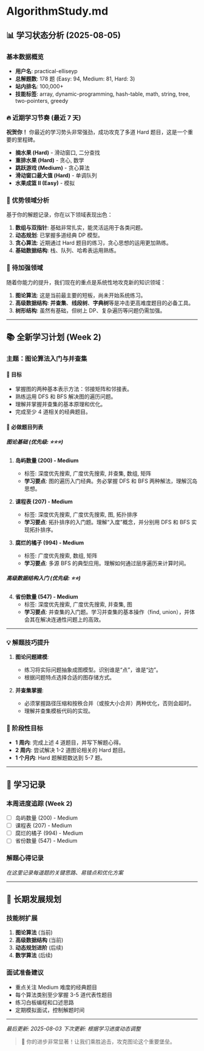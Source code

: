 # AlgorithmStudy.md

## 📊 学习状态分析 (2025-08-05)

### 基本数据概览

- **用户名**: practical-elliseyp
- **总解题数**: 178 题 (Easy: 94, Medium: 81, Hard: 3)
- **站内排名**: 100,000+
- **技能标签**: array, dynamic-programming, hash-table, math, string, tree, two-pointers, greedy

### 🔥 近期学习节奏 (最近 7 天)

**祝贺你！** 你最近的学习势头非常强劲，成功攻克了多道 Hard 题目，这是一个重要的里程碑。

- **摘水果 (Hard)** - 滑动窗口, 二分查找
- **重排水果 (Hard)** - 贪心, 数学
- **跳跃游戏 (Medium)** - 贪心算法
- **滑动窗口最大值 (Hard)** - 单调队列
- **水果成篮 II (Easy)** - 模拟

### 💪 优势领域分析

基于你的解题记录，你在以下领域表现出色：

1.  **数组与双指针**: 基础非常扎实，能灵活运用于各类问题。
2.  **动态规划**: 已掌握多道经典 DP 模型。
3.  **贪心算法**: 近期通过 Hard 题目的练习，贪心思想的运用更加熟练。
4.  **基础数据结构**: 栈、队列、哈希表运用熟练。

### 🎯 待加强领域

随着你能力的提升，我们现在的重点是系统性地攻克新的知识领域：

1.  **图论算法**: 这是当前最主要的短板，尚未开始系统练习。
2.  **高级数据结构**: **并查集**、**线段树**、**字典树**等是冲击更高难度题目的必备工具。
3.  **树形结构**: 虽然有基础，但树上 DP、复杂遍历等问题仍需加强。

---

## 📚 全新学习计划 (Week 2)

### 主题：图论算法入门与并查集

#### 🎯 目标

- 掌握图的两种基本表示方法：邻接矩阵和邻接表。
- 熟练运用 DFS 和 BFS 解决图的遍历问题。
- 理解并掌握并查集的基本原理和优化。
- 完成至少 4 道相关的经典题目。

#### 📝 必做题目列表

##### 图论基础 (优先级: ⭐⭐⭐)

1.  **岛屿数量 (200) - Medium**

    - 标签: 深度优先搜索, 广度优先搜索, 并查集, 数组, 矩阵
    - **学习要点**: 图的遍历入门经典。务必掌握 DFS 和 BFS 两种解法，理解沉岛思想。

2.  **课程表 (207) - Medium**

    - 标签: 深度优先搜索, 广度优先搜索, 图, 拓扑排序
    - **学习要点**: 拓扑排序的入门题。理解“入度”概念，并分别用 DFS 和 BFS 实现拓扑排序。

3.  **腐烂的橘子 (994) - Medium**
    - 标签: 广度优先搜索, 数组, 矩阵
    - **学习要点**: 多源 BFS 的典型应用。理解如何通过层序遍历来计算时间。

##### 高级数据结构入门 (优先级: ⭐⭐)

4.  **省份数量 (547) - Medium**
    - 标签: 深度优先搜索, 广度优先搜索, 并查集, 图
    - **学习要点**: 并查集的入门题。学习并查集的基本操作（find, union），并体会其在解决连通性问题上的高效。

---

### 💡 解题技巧提升

1.  **图论问题建模**:

    - 练习将实际问题抽象成图模型。识别谁是“点”，谁是“边”。
    - 根据问题特点选择合适的图存储方式。

2.  **并查集掌握**:
    - 必须掌握路径压缩和按秩合并（或按大小合并）两种优化，否则会超时。
    - 理解并查集模板代码的实现。

### 🎯 阶段性目标

- **1 周内**: 完成上述 4 道题目，并写下解题心得。
- **2 周内**: 尝试解决 1-2 道图论相关的 Hard 题目。
- **1 个月内**: Hard 题解题数达到 5-7 题。

---

## 📝 学习记录

### 本周进度追踪 (Week 2)

- [ ] 岛屿数量 (200) - Medium
- [ ] 课程表 (207) - Medium
- [ ] 腐烂的橘子 (994) - Medium
- [ ] 省份数量 (547) - Medium

### 解题心得记录

_在这里记录每道题的关键思路、易错点和优化方案_

---

## 🚀 长期发展规划

### 技能树扩展

1.  **图论算法** (当前)
2.  **高级数据结构** (当前)
3.  **动态规划进阶** (后续)
4.  **数学算法** (后续)

### 面试准备建议

- 重点关注 Medium 难度的经典题目
- 每个算法类别至少掌握 3-5 道代表性题目
- 练习白板编程和口述思路
- 定期模拟面试，控制解题时间

---

_最后更新: 2025-08-03_
_下次更新: 根据学习进度动态调整_

> 💪 你的进步非常显著！让我们乘胜追击，攻克图论这个重要堡垒。
